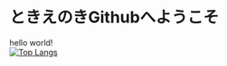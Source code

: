 # ときえのきGithubへようこそ
hello world!  
[![Top Langs](https://github-readme-stats.vercel.app/api/top-langs/?username={jikantoki}
)](https://github.com/anuraghazra/github-readme-stats)

